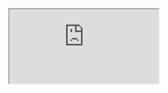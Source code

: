 
<div className="container-app">
<iframe  className="content-app-slider-js" src="https://slider-app-discocode-practice.vercel.app" > </iframe>
</div>